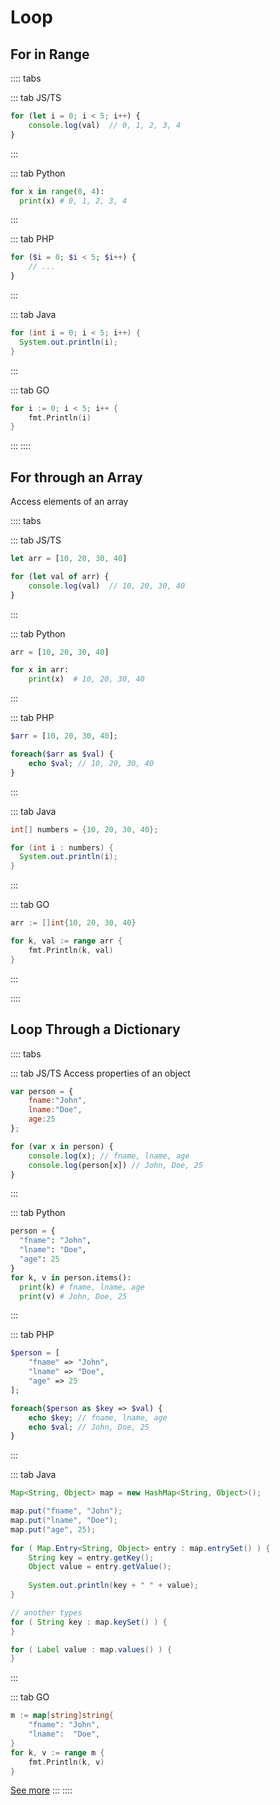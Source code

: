 # Loop

## For in Range

:::: tabs

::: tab JS/TS
```js
for (let i = 0; i < 5; i++) {
    console.log(val)  // 0, 1, 2, 3, 4
}
```
:::

::: tab Python
```py
for x in range(0, 4):
  print(x) # 0, 1, 2, 3, 4
```
:::

::: tab PHP
```php
for ($i = 0; $i < 5; $i++) {
    // ...
}
```


:::

::: tab Java
```java
for (int i = 0; i < 5; i++) {
  System.out.println(i);
}
```


:::

::: tab GO

```go
for i := 0; i < 5; i++ {
    fmt.Println(i)
}
```

:::
::::

## For through an Array

Access elements of an array

:::: tabs

::: tab JS/TS
```js
let arr = [10, 20, 30, 40]

for (let val of arr) {
    console.log(val)  // 10, 20, 30, 40
}
```
:::


::: tab Python
```py
arr = [10, 20, 30, 40]

for x in arr:
    print(x)  # 10, 20, 30, 40
```
:::

::: tab PHP
```php
$arr = [10, 20, 30, 40];

foreach($arr as $val) {
    echo $val; // 10, 20, 30, 40
}
```
:::

::: tab Java
```java
int[] numbers = {10, 20, 30, 40};

for (int i : numbers) {
  System.out.println(i);
}
```
:::

::: tab GO
```go
arr := []int{10, 20, 30, 40}

for k, val := range arr {
    fmt.Println(k, val)
}
```
:::

::::


## Loop Through a Dictionary

:::: tabs

::: tab JS/TS
Access properties of an object

```js
var person = {
    fname:"John", 
    lname:"Doe", 
    age:25
};

for (var x in person) {
    console.log(x); // fname, lname, age
    console.log(person[x]) // John, Doe, 25
}
```
:::


::: tab Python
```py
person = {
  "fname": "John",
  "lname": "Doe",
  "age": 25
}
for k, v in person.items():
  print(k) # fname, lname, age
  print(v) # John, Doe, 25
```
:::

::: tab PHP
```php
$person = [
    "fname" => "John", 
    "lname" => "Doe", 
    "age" => 25
];

foreach($person as $key => $val) {
    echo $key; // fname, lname, age
    echo $val; // John, Doe, 25
}
```
:::

::: tab Java
```java
Map<String, Object> map = new HashMap<String, Object>();

map.put("fname", "John");
map.put("lname", "Doe");
map.put("age", 25);
    
for ( Map.Entry<String, Object> entry : map.entrySet() ) {
    String key = entry.getKey();
    Object value = entry.getValue();
    
    System.out.println(key + " " + value);
}

// another types
for ( String key : map.keySet() ) {
}

for ( Label value : map.values() ) {
}
```
:::

::: tab GO

```go
m := map[string]string{
    "fname": "John",
    "lname":  "Doe",
}
for k, v := range m {
    fmt.Println(k, v)
}
```

[See more](https://yourbasic.org/golang/for-loop-range-array-slice-map-channel/)
:::
::::